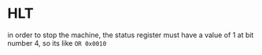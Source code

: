# HLT
in order to stop the machine, the status register must have a value of 1 at bit number 4, so its like `OR 0x0010 `

